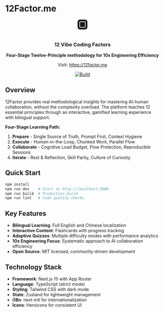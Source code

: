 # 12Factor.me

<div align="center">
  <div style="width: 32px; height: 32px; background-color: #1c1917; border-radius: 8px; display: inline-flex; align-items: center; justify-content: center; margin-bottom: 16px;">
    <div style="width: 16px; height: 16px; border: 2px solid white; border-radius: 2px;"></div>
  </div>
  <h3>12 Vibe Coding Factors</h3>
  <p><strong>Four-Stage Twelve-Principle methodology for 10x Engineering Efficiency</strong></p>
  <p>Visit: <a href="https://12factor.me">https://12factor.me</a></p>
  
  [![Build](https://github.com/wquguru/12factor/actions/workflows/build.yml/badge.svg)](https://github.com/wquguru/12factor/actions/workflows/build.yml)
</div>

## Overview

12Factor provides real methodological insights for mastering AI-human collaboration, without the complexity overload. The platform teaches 12 essential principles through an interactive, gamified learning experience with bilingual support.

**Four-Stage Learning Path:**

1. **Prepare** - Single Source of Truth, Prompt First, Context Hygiene
2. **Execute** - Human-in-the-Loop, Chunked Work, Parallel Flow  
3. **Collaborate** - Cognitive Load Budget, Flow Protection, Reproducible Sessions
4. **Iterate** - Rest & Reflection, Skill Parity, Culture of Curiosity

## Quick Start

```bash
npm install
npm run dev    # Start at http://localhost:3000
npm run build  # Production build
npm run lint   # Code quality checks
```

## Key Features

- **Bilingual Learning**: Full English and Chinese localization
- **Interactive Content**: Flashcards with progress tracking
- **Adaptive Quizzes**: Multiple difficulty modes with performance analytics
- **10x Engineering Focus**: Systematic approach to AI collaboration efficiency
- **Open Source**: MIT licensed, community-driven development

## Technology Stack

- **Framework**: Next.js 15 with App Router
- **Language**: TypeScript (strict mode)
- **Styling**: Tailwind CSS with dark mode
- **State**: Zustand for lightweight management
- **i18n**: next-intl for internationalization
- **Icons**: Heroicons for consistent UI
